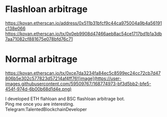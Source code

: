 # Flashloan arbitrage
https://kovan.etherscan.io/address/0x511b31bfcf9c44ca975004a9b4a56191c138e066
https://kovan.etherscan.io/tx/0x0eb9908d47466aeb8ac54ce1717bd1b1a3db7aa71082cf881675e078bfd76c71
# Normal arbitrage
https://kovan.etherscan.io/tx/0xce7da3234fa84ec5c8599ec24cc72cb7d47806b5e302c577823d57214af4ff76![image](https://user-images.githubusercontent.com/59509767/168774973-bf3d5bb2-bfe5-454f-974d-6b00b68d1d4e.png)

I developed ETH flahloan and BSC flashloan arbitrage bot.<br>
Ping me once you are interesting.<br>
Telegram:TalentedBlockchainDeveloper

